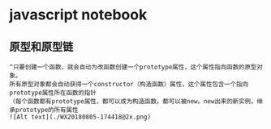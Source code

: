 # javascript notebook

## 原型和原型链
    ^只要创建一个函数，就会自动为改函数创建一个prototype属性，这个属性指向函数的原型对象。
    所有原型对象都会自动获得一个constructor（构造函数）属性，这个属性包含一个指向prototype属性所在函数的指针
    （每个函数都有prototype属性，都可以成为构造函数，都可以被new。new出来的新实例，继承prototype的所有属性
    ![Alt text](./WX20180805-174418@2x.png)
